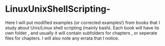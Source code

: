 # LinuxUnixShellScripting-
Here I will put modified examples (or corrected examples!) from books that I study about Unix/Linux shell scripting
(mainly bash). Each book will have its own folder , and usually it will contain subfolders for chapters , 
or seperate files for chapters.
I will also note any errata that I notice.
